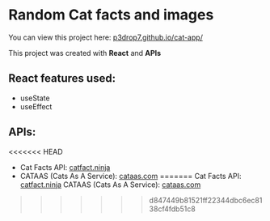 # Random Cat facts and images

You can view this project here: [p3drop7.github.io/cat-app/](https://p3drop7.github.io/cat-app/)

This project was created with **React** and **APIs**

## React features used:

- useState
- useEffect

## APIs:

<<<<<<< HEAD
- Cat Facts API: [catfact.ninja](https://catfact.ninja/)
- CATAAS (Cats As A Service): [cataas.com](https://cataas.com/)
=======
Cat Facts API: [catfact.ninja](https://catfact.ninja/)
CATAAS (Cats As A Service): [cataas.com](https://cataas.com/)
>>>>>>> d847449b81521ff22344dbc6ec8138cf4fdb51c8
